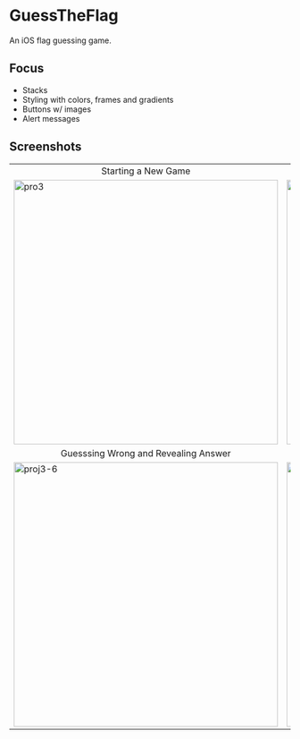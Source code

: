 # GuessTheFlag
An iOS flag guessing game.

## Focus
* Stacks
* Styling with colors, frames and gradients
* Buttons w/ images
* Alert messages

## Screenshots
<table>
  <tr>
    <td align="middle">Starting a New Game</td>
    <td align="middle">Guessing Correct With Visual Effects</td>
  </tr>
  <tr>
    <td><img width="473" alt="pro3" src="https://user-images.githubusercontent.com/29722295/194189271-30f8ac96-33ff-4ff8-b797-4a7f92787a8d.png"/></td>
    <td><img width="473" alt="proj3-5" src="https://user-images.githubusercontent.com/29722295/196265518-12a82676-23f0-4c09-ab39-cb7465e8b22d.png"/></td>
  </tr>
  <tr>
    <td align="middle">Guesssing Wrong and Revealing Answer</td>
    <td align="middle">Game Over Screen</td>
  </tr>
  <tr>
    <td><img width="473" alt="proj3-6" src="https://user-images.githubusercontent.com/29722295/196265546-b90f3239-212f-4ceb-8810-c11809971e24.png"/></td>
    <td><img width="473" alt="proj3-4" src="https://user-images.githubusercontent.com/29722295/194189460-011f37a3-9c88-43ab-b615-aa89cc197a24.png"/></td>
  </tr>
</table>
